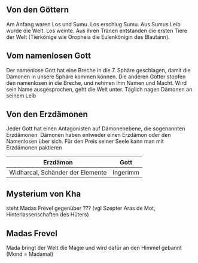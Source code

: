 ## Von den Göttern
Am Anfang waren Los und Sumu. Los erschlug Sumu. Aus Sumus Leib wurde die Welt. Los weinte. Aus ihren Tränen entstanden die ersten Tiere der Welt (Tierkönige wie  Oropheia die Eulenkönigin des Blautann).

## Vom namenlosen Gott
Der namenlose Gott hat eine Breche in die 7. Sphäre geschlagen, damit die Dämonen in unsere Sphäre kommen können. Die anderen Götter stopfen den namenlosen in die Breche, und nehmen ihm Namen und Macht. Wird sein Name ausgesprochen, geht die Welt unter. Täglich nagen Dämonen an seinem Leib
## Von den Erzdämonen
Jeder Gott hat einen Antagonisten auf Dämonenebene, die sogenannten Erzdämonen. Dämonen haben entweder einen Erzdämon oder den Namenlosen über sich.
Für den Preis seiner Seele kann man mit Erzdämonen paktieren

| Erzdämon                         | Gott     |
| -------------------------------- | -------- |
| Widharcal, Schänder der Elemente | Ingerimm |

## Mysterium von Kha
steht Madas Frevel gegenüber ??? (vgl Szepter Aras de Mot, Hinterlassenschaften des Hüters)
## Madas Frevel
Mada bringt der Welt die Magie und wird dafür an den Himmel gebannt (Mond = Madamal)

